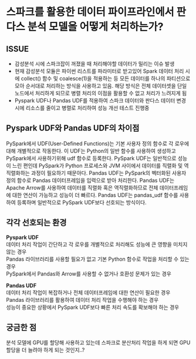# 스파크를 활용한 데이터 파이프라인에서 판다스 분석 모델을 어떻게 처리하는가?

## ISSUE
* 감성분석 시에 스파크잡이 꺼졌을 때 처리해야할 데이터가 밀리는 이슈 발생
* 현재 감성분석 모듈은 파이썬 리스트를 파라미터로 받고있어 Spark 데이터 처리 시에 collect() 함수 및 coalesce(1)을 적용하는 등 모든 데이터를 하나의 파티션으로 모아 순서대로 처리하는 방식을 사용하고 있음. 해당 방식은 전체 데이터셋을 단일 노드에서 처리하게 되므로 병렬 처리의 이점을 활용할 수 없고 처리가 느려지게 됨
* Pyspark UDF나 Pandas UDF를 적용하여 스파크 데이터와 판다스 데이터 변경 시에 리소스를 줄이고 병렬로 처리하여 성능 개선 테스트 진행중

## Pyspark UDF와 Pandas UDF의 차이점
PySpark에서 UDF(User-Defined Functions)는 기본 사용자 정의 함수로 각 로우에 대해 개별적으로 작동한다. 이 UDF는 Python의 일반 함수를 사용하여 생성하고 PySpark에서 사용하기위해 udf 함수로 등록한다. PySpark UDF는 일반적으로 성능이 느린 편인데 PySpark가 Python 프로세스와 JVM 사이에서 데이터를 직렬화 및 역직렬화하는 과정이 필요하기 때문아다.
Pandas UDF는 PySpark의 벡터화된 사용자 정의 함수로 Pandas 데이터프레임을 입력으로 받아 처리한다. Pandas UDF는 Apache Arrow를 사용하여 데이터를 직렬화 혹은 역직렬화하므로 전체 데이터프레임에 대한 연산이 가능하고 성능이 더 빠르다. Pandas UDF는 pandas_udf 함수를 사용하여 등록하며 일반적으로 PySpark UDF보다 선호되는 방식이다.

## 각각 선호되는 환경
**Pyspark UDF** <br>
데이터 처리 작업이 간단하고 각 로우를 개별적으로 처리해도 성능에 큰 영향을 미치지 않는 경우 <br>
Pandas 라이브러리를 사용할 필요가 없고 기본 Python 함수로 작업을 처리할 수 있는 경우 <br>
PySpark에서 Pandas와 Arrow를 사용할 수 없거나 호환성 문제가 있는 경우 <br>

**Pandas UDF** <br>
데이터 처리 작업이 복잡하거나 전체 데이터프레임에 대한 연산이 필요한 경우 <br>
Pandas 라이브러리를 활용하여 데이터 처리 작업을 수행해야 하는 경우 <br>
성능이 중요한 상황에서 PySpark UDF보다 빠른 처리 속도를 확보해야 하는 경우 <br>

## 궁금한 점
분석 모델에 GPU를 할당해 사용하고 있는데 스파크로 분산처리 작업을 하게 되면 GPU 할당을 더 늘려야 하게 되는 것인지..?
